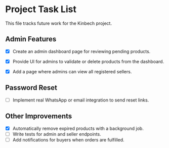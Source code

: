 # Project Task List

This file tracks future work for the Kinbech project.

## Admin Features

- [x] Create an admin dashboard page for reviewing pending products.
- [x] Provide UI for admins to validate or delete products from the dashboard.
- [x] Add a page where admins can view all registered sellers.


## Password Reset
- [ ] Implement real WhatsApp or email integration to send reset links.

## Other Improvements


- [x] Automatically remove expired products with a background job.
- [ ] Write tests for admin and seller endpoints.
- [ ] Add notifications for buyers when orders are fulfilled.
